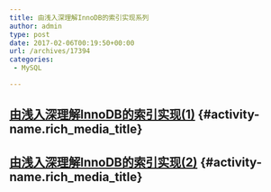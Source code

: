 ```yaml
---
title: 由浅入深理解InnoDB的索引实现系列
author: admin
type: post
date: 2017-02-06T00:19:50+00:00
url: /archives/17394
categories:
 - MySQL

---
```

## [由浅入深理解InnoDB的索引实现(1)](http://mp.weixin.qq.com/s/osxa_3lFfL_H934dVm6Ttg) {#activity-name.rich_media_title}

## [由浅入深理解InnoDB的索引实现(2)](https://mp.weixin.qq.com/s/FcizTIjPZ40jFJPqTsit8A) {#activity-name.rich_media_title}